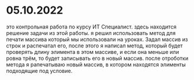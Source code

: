 # 05.10.2022
это контрольная работа по курсу ИТ Специалист.
здесь находится решение задачи из этой работы.
я решил использовать метод для печати массива который мы использовали на уроках.
Задал массив из строк и распечатал его, после этого я написал метод, который будет проверять длину элимента в этом массиве, и если она меньше или ровна трём, то будет записывать его в новый массив.
после отроботки метода я рапечатываю новый массив, в котором находятся элименты подходящие под условие.
